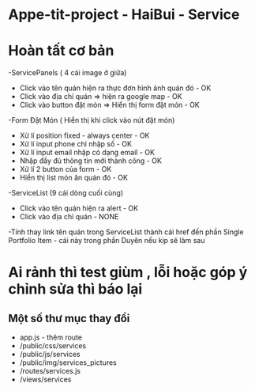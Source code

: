 # Appe-tit-project - HaiBui - Service

# Hoàn tất cơ bản

-ServicePanels ( 4 cái image ở giữa)
<ul>
	<li>Click vào tên quán hiện ra thực đơn hình ảnh quán đó  -  OK</li>
	<li>Click vào địa chỉ quán => hiện ra google map          -  OK</li>
	<li>Click vào button đặt món => Hiển thị form đặt món     -  OK</li>
</ul> 
-Form Đặt Món ( Hiển thị khi click vào nút đặt món)
<ul>
	<li>Xử lí position fixed - always center 		          -  OK</li>
	<li>Xử lí input phone chỉ nhập số                         -  OK</li>
	<li>Xử lí input email nhập có dạng email                  -  OK</li>
	<li>Nhập đầy đủ thông tin mới thành công                  -  OK</li>
	<li>Xử lí 2 button của form                               -  OK</li>
	<li>Hiển thị list món ăn quán đó                          -  OK</li>
</ul>
-ServiceList (9 cái dòng cuối cùng)
<ul>
	<li>Click vào tên quán hiện ra alert                      -  OK</li>
	<li>Click vào địa chỉ quán                                -  NONE</li>
</ul>

-Tính thay link tên quán trong ServiceList thành cái href đến phần Single Portfolio Item - cái này trong phần Duyên nếu kịp sẽ làm sau

# Ai rảnh thì test giùm , lỗi hoặc góp ý chỉnh sửa thì báo lại

## Một số thư mục thay đổi
<ul>
	<li>app.js - thêm route </li>
	<li>/public/css/services</li>
	<li>/public/js/services</li>
	<li>/public/img/services_pictures</li>
	<li>/routes/services.js</li>
	<li>/views/services</li>
</ul>



